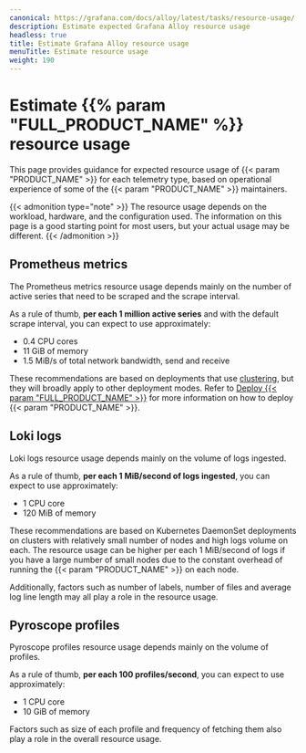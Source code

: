 ```yaml
---
canonical: https://grafana.com/docs/alloy/latest/tasks/resource-usage/
description: Estimate expected Grafana Alloy resource usage
headless: true
title: Estimate Grafana Alloy resource usage
menuTitle: Estimate resource usage
weight: 190
---
```


# Estimate {{% param "FULL_PRODUCT_NAME" %}} resource usage

This page provides guidance for expected resource usage of {{< param "PRODUCT_NAME" >}} for each telemetry type, based on operational experience of some of the {{< param "PRODUCT_NAME" >}} maintainers.

{{< admonition type="note" >}}
The resource usage depends on the workload, hardware, and the configuration used.
The information on this page is a good starting point for most users, but your actual usage may be different.
{{< /admonition >}}

## Prometheus metrics

The Prometheus metrics resource usage depends mainly on the number of active series that need to be scraped and the scrape interval.

As a rule of thumb, **per each 1 million active series** and with the default scrape interval, you can expect to use approximately:

* 0.4 CPU cores
* 11 GiB of memory
* 1.5 MiB/s of total network bandwidth, send and receive

These recommendations are based on deployments that use [clustering][], but they will broadly apply to other deployment modes.
Refer to [Deploy {{< param "FULL_PRODUCT_NAME" >}}][deploy] for more information on how to deploy {{< param "PRODUCT_NAME" >}}.

## Loki logs

Loki logs resource usage depends mainly on the volume of logs ingested.

As a rule of thumb, **per each 1 MiB/second of logs ingested**, you can expect to use approximately:

* 1 CPU core
* 120 MiB of memory

These recommendations are based on Kubernetes DaemonSet deployments on clusters with relatively small number of nodes and high logs volume on each.
The resource usage can be higher per each 1 MiB/second of logs if you have a large number of small nodes due to the constant overhead of running the {{< param "PRODUCT_NAME" >}} on each node.

Additionally, factors such as number of labels, number of files and average log line length may all play a role in the resource usage.

## Pyroscope profiles

Pyroscope profiles resource usage depends mainly on the volume of profiles.

As a rule of thumb, **per each 100 profiles/second**, you can expect to use approximately:

* 1 CPU core
* 10 GiB of memory

Factors such as size of each profile and frequency of fetching them also play a role in the overall resource usage.

[deploy]: ../../get-started/deploy/
[clustering]: ../../concepts/clustering/
